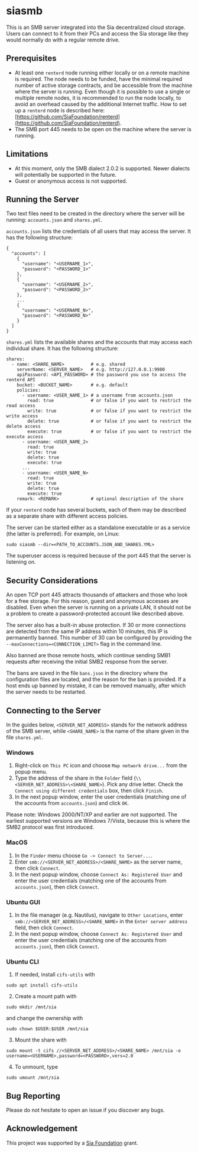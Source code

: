 # siasmb
This is an SMB server integrated into the Sia decentralized cloud storage. Users can connect to it from their PCs and access the Sia storage like they would normally do with a regular remote drive.

## Prerequisites
* At least one `renterd` node running either locally or on a remote machine is required. The node needs to be funded, have the minimal required number of active storage contracts, and be accessible from the machine where the server is running.
Even though it is possible to use a single or multiple remote nodes, it is recommended to run the node locally, to avoid an overhead caused by the additional Internet traffic.
How to set up a `renterd` node is described here: [https://github.com/SiaFoundation/renterd](https://github.com/SiaFoundation/renterd).
* The SMB port 445 needs to be open on the machine where the server is running.

## Limitations
* At this moment, only the SMB dialect 2.0.2 is supported. Newer dialects will potentially be supported in the future.
* Guest or anonymous access is not supported.

## Running the Server
Two text files need to be created in the directory where the server will be running: `accounts.json` and `shares.yml`.

`accounts.json` lists the credentials of all users that may access the server. It has the following structure:
```
{
  "accounts": [
    {
      "username": "<USERNAME_1>",
      "password": "<PASSWORD_1>"
    },
    {
      "username": "<USERNAME_2>",
      "password": "<PASSWORD_2>"
    },
    ...
    {
      "username": "<USERNAME_N>",
      "password": "<PASSWORD_N>"
    }
  ]
}
```
`shares.yml` lists the available shares and the accounts that may access each individual share. It has the following structure:
```
shares:
  - name: <SHARE_NAME>          # e.g. shared
    serverName: <SERVER_NAME>   # e.g. http://127.0.0.1:9980
    apiPassword: <API_PASSWORD> # the password you use to access the renterd API
    bucket: <BUCKET_NAME>       # e.g. default
    policies:
      - username: <USER_NAME_1> # a username from accounts.json
        read: true              # or false if you want to restrict the read access
        write: true             # or false if you want to restrict the write access
        delete: true            # or false if you want to restrict the delete access
        execute: true           # or false if you want to restrict the execute access
      - username: <USER_NAME_2>
        read: true
        write: true
        delete: true
        execute: true
      ...
      - username: <USER_NAME_N>
        read: true
        write: true
        delete: true
        execute: true
    remark: <REMARK>            # optional description of the share
```
If your `renterd` node has several buckets, each of them may be described as a separate share with different access policies.

The server can be started either as a standalone executable or as a service (the latter is preferred). For example, on Linux:
```
sudo siasmb --dir=<PATH_TO_ACCOUNTS.JSON_AND_SHARES.YML>
```
The superuser access is required because of the port 445 that the server is listening on.

## Security Considerations
An open TCP port 445 attracts thousands of attackers and those who look for a free storage. For this reason, guest and anonymous accesses are disabled. Even when the server is running on a private LAN, it should not be a problem to create a password-protected account like described above.

The server also has a built-in abuse protection. If 30 or more connections are detected from the same IP address within 10 minutes, this IP is permanently banned. This number of 30 can be configured by providing the `--maxConnections=<CONNECTION_LIMIT>` flag in the command line.

Also banned are those remote hosts, which continue sending SMB1 requests after receiving the initial SMB2 response from the server.

The bans are saved in the file `bans.json` in the directory where the configuration files are located, and the reason for the ban is provided. If a host ends up banned by mistake, it can be removed manually, after which the server needs to be restarted.

## Connecting to the Server
In the guides below, `<SERVER_NET_ADDRESS>` stands for the network address of the SMB server, while `<SHARE_NAME>` is the name of the share given in the file `shares.yml`.

### Windows
1. Right-click on `This PC` icon and choose `Map network drive...` from the popup menu.
2. Type the address of the share in the `Folder` field (`\\<SERVER_NET_ADDRESS>\<SHARE_NAME>`). Pick any drive letter. Check the `Connect using different credentials` box, then click `Finish`.
3. In the next popup window, enter the user credentials (matching one of the accounts from `accounts.json`) and click `OK`.

Please note: Windows 2000/NT/XP and earlier are not supported. The earliest supported versions are Windows 7/Vista, because this is where the SMB2 protocol was first introduced.

### MacOS
1. In the `Finder` menu choose `Go -> Connect to Server...`.
2. Enter `smb://<SERVER_NET_ADDRESS>/<SHARE_NAME>` as the server name, then click `Connect`.
3. In the next popup window, choose `Connect As: Registered User` and enter the user credentials (matching one of the accounts from `accounts.json`), then click `Connect`.

### Ubuntu GUI
1. In the file manager (e.g. Nautilus), navigate to `Other Locations`, enter `smb://<SERVER_NET_ADDRESS>/<SHARE_NAME>` in the `Enter server address` field, then click `Connect`.
2. In the next popup window, choose `Connect As: Registered User` and enter the user credentials (matching one of the accounts from `accounts.json`), then click `Connect`.

### Ubuntu CLI
1. If needed, install `cifs-utils` with
```
sudo apt install cifs-utils
```
2. Create a mount path with
```
sudo mkdir /mnt/sia
```
and change the ownership with
```
sudo chown $USER:$USER /mnt/sia
```
3. Mount the share with
```
sudo mount -t cifs //<SERVER_NET_ADDRESS>/<SHARE_NAME> /mnt/sia -o username=<USERNAME>,password=<PASSWORD>,vers=2.0
```
4. To unmount, type
```
sudo umount /mnt/sia
```

## Bug Reporting
Please do not hesitate to open an issue if you discover any bugs.

## Acknowledgement
This project was supported by a [Sia Foundation](https://sia.tech) grant.

